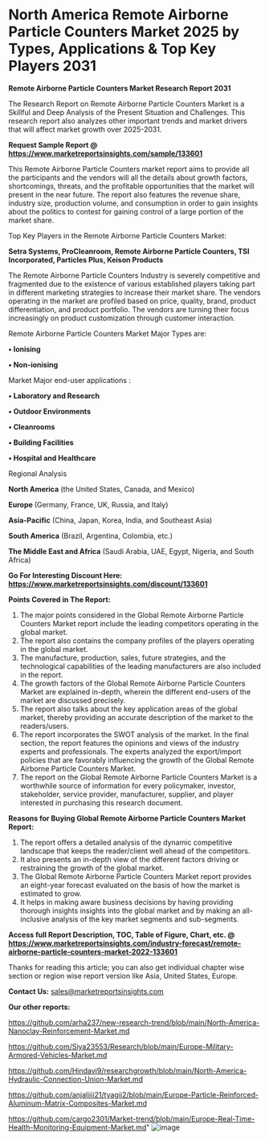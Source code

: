 # North America Remote Airborne Particle Counters Market 2025 by Types, Applications & Top Key Players 2031

<strong>Remote Airborne Particle Counters Market Research Report 2031</strong>

The Research Report on Remote Airborne Particle Counters Market is a Skillful and Deep Analysis of the Present Situation and Challenges. This research report also analyzes other important trends and market drivers that will affect market growth over 2025-2031.

<strong>Request Sample Report @ <a href=https://www.marketreportsinsights.com/sample/133601>https://www.marketreportsinsights.com/sample/133601</a></strong>

This Remote Airborne Particle Counters market report aims to provide all the participants and the vendors will all the details about growth factors, shortcomings, threats, and the profitable opportunities that the market will present in the near future. The report also features the revenue share, industry size, production volume, and consumption in order to gain insights about the politics to contest for gaining control of a large portion of the market share.

Top Key Players in the Remote Airborne Particle Counters Market:

<strong>Setra Systems, ProCleanroom, Remote Airborne Particle Counters, TSI Incorporated, Particles Plus, Keison Products</strong>

The Remote Airborne Particle Counters Industry is severely competitive and fragmented due to the existence of various established players taking part in different marketing strategies to increase their market share. The vendors operating in the market are profiled based on price, quality, brand, product differentiation, and product portfolio. The vendors are turning their focus increasingly on product customization through customer interaction.

Remote Airborne Particle Counters Market Major Types are:

<strong>• Ionising

• Non-ionising</strong>

Market Major end-user applications :

<strong>• Laboratory and Research

• Outdoor Environments

• Cleanrooms

• Building Facilities

• Hospital and Healthcare</strong>

Regional Analysis

</u><strong><b>North America</b></strong> (the United States, Canada, and Mexico)

<strong><b>Europe </b></strong>(Germany, France, UK, Russia, and Italy)

<strong><b>Asia-Pacific</b></strong> (China, Japan, Korea, India, and Southeast Asia)

<strong><b>South America</b></strong> (Brazil, Argentina, Colombia, etc.)

<strong><b>The Middle East and Africa</b></strong> (Saudi Arabia, UAE, Egypt, Nigeria, and South Africa)

<strong>Go For Interesting Discount Here: <a href=https://www.marketreportsinsights.com/discount/133601>https://www.marketreportsinsights.com/discount/133601</a></strong>

<strong>Points Covered in The Report:</strong>
<ol>
  <li>The major points considered in the Global Remote Airborne Particle Counters Market report include the leading competitors operating in the global market.</li>
  <li>The report also contains the company profiles of the players operating in the global market.</li>
  <li>The manufacture, production, sales, future strategies, and the technological capabilities of the leading manufacturers are also included in the report.</li>
  <li>The growth factors of the Global Remote Airborne Particle Counters Market are explained in-depth, wherein the different end-users of the market are discussed precisely.</li>
  <li>The report also talks about the key application areas of the global market, thereby providing an accurate description of the market to the readers/users.</li>
  <li>The report incorporates the SWOT analysis of the market. In the final section, the report features the opinions and views of the industry experts and professionals. The experts analyzed the export/import policies that are favorably influencing the growth of the Global Remote Airborne Particle Counters Market.</li>
  <li>The report on the Global Remote Airborne Particle Counters Market is a worthwhile source of information for every policymaker, investor, stakeholder, service provider, manufacturer, supplier, and player interested in purchasing this research document.</li>
</ol>
<strong>Reasons for Buying Global Remote Airborne Particle Counters Market Report:</strong>

<ol>
  <li>The report offers a detailed analysis of the dynamic competitive landscape that keeps the reader/client well ahead of the competitors.</li>
  <li>It also presents an in-depth view of the different factors driving or restraining the growth of the global market.</li>
  <li>The Global Remote Airborne Particle Counters Market report provides an eight-year forecast evaluated on the basis of how the market is estimated to grow.</li>
  <li>It helps in making aware business decisions by having providing thorough insights insights into the global market and by making an all-inclusive analysis of the key market segments and sub-segments.</li>
</ol>
<strong>Access full Report Description, TOC, Table of Figure, Chart, etc. @ <a href=https://www.marketreportsinsights.com/industry-forecast/remote-airborne-particle-counters-market-2022-133601>https://www.marketreportsinsights.com/industry-forecast/remote-airborne-particle-counters-market-2022-133601</a></strong>


Thanks for reading this article; you can also get individual chapter wise section or region wise report version like Asia, United States, Europe.

<strong>Contact Us:</strong>
sales@marketreportsinsights.com

<strong>Our other reports:</strong>

<a href=https://github.com/arha237/new-research-trend/blob/main/North-America-Nanoclay-Reinforcement-Market.md>https://github.com/arha237/new-research-trend/blob/main/North-America-Nanoclay-Reinforcement-Market.md</a>

<a href=https://github.com/Siya23553/Research/blob/main/Europe-Military-Armored-Vehicles-Market.md>https://github.com/Siya23553/Research/blob/main/Europe-Military-Armored-Vehicles-Market.md</a>

<a href=https://github.com/Hindavi9/researchgrowth/blob/main/North-America-Hydraulic-Connection-Union-Market.md>https://github.com/Hindavi9/researchgrowth/blob/main/North-America-Hydraulic-Connection-Union-Market.md</a>

<a href=https://github.com/anjaliiii21/tyagii2/blob/main/Europe-Particle-Reinforced-Aluminum-Matrix-Composites-Market.md>https://github.com/anjaliiii21/tyagii2/blob/main/Europe-Particle-Reinforced-Aluminum-Matrix-Composites-Market.md</a>

<a href=https://github.com/cargo2301/Market-trend/blob/main/Europe-Real-Time-Health-Monitoring-Equipment-Market.md>https://github.com/cargo2301/Market-trend/blob/main/Europe-Real-Time-Health-Monitoring-Equipment-Market.md</a>"
![image](https://github.com/user-attachments/assets/bd83c579-d63c-4cdf-9a3a-766f6b687856)
